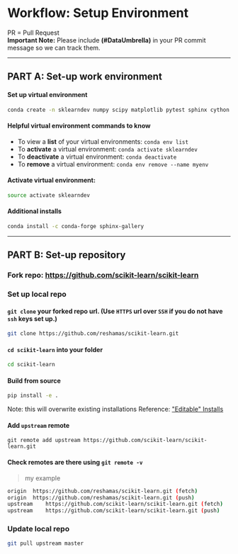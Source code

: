 # Workflow: Setup Environment

PR = Pull Request  
**Important Note:**  Please include **(#DataUmbrella)** in your PR commit message so we can track them. 

---

## PART A:  Set-up work environment

#### Set up virtual environment
```bash
conda create -n sklearndev numpy scipy matplotlib pytest sphinx cython ipykernel
```

#### Helpful virtual environment commands to know 
- To view a **list** of your virtual environments:  `conda env list`
- To **activate** a virtual environment: `conda activate sklearndev`
- To **deactivate** a virtual environment:  `conda deactivate`
- To **remove** a virtual environment:  `conda env remove --name myenv`

#### Activate virtual environment:  
```bash
source activate sklearndev
```
#### Additional installs
```bash
conda install -c conda-forge sphinx-gallery
```

---

## PART B:  Set-up repository

### Fork repo:  https://github.com/scikit-learn/scikit-learn

### Set up local repo  
#### `git clone` your forked repo url.  (Use `HTTPS` url over `SSH` if you do not have `ssh` keys set up.)

```bash
git clone https://github.com/reshamas/scikit-learn.git
```

#### `cd scikit-learn` into your folder

```bash
cd scikit-learn
```

#### Build from source
```bash
pip install -e .
```
Note:  this will overwrite existing installations
Reference:  ["Editable" Installs](https://pip.pypa.io/en/stable/reference/pip_install/#examples)


#### Add `upstream` remote
```
git remote add upstream https://github.com/scikit-learn/scikit-learn.git
```

#### Check remotes are there using `git remote -v`

>my example
```bash
origin	https://github.com/reshamas/scikit-learn.git (fetch)
origin	https://github.com/reshamas/scikit-learn.git (push)
upstream	https://github.com/scikit-learn/scikit-learn.git (fetch)
upstream	https://github.com/scikit-learn/scikit-learn.git (push)
```

### Update local repo
```bash
git pull upstream master
```

 

